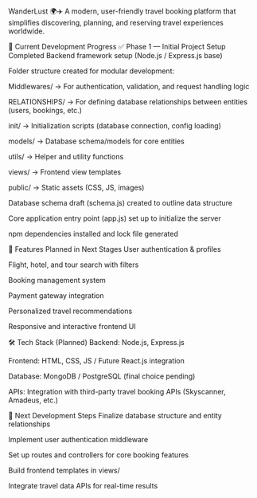 WanderLust 🌍✈️
A modern, user-friendly travel booking platform that simplifies discovering, planning, and reserving travel experiences worldwide.

📌 Current Development Progress
✅ Phase 1 — Initial Project Setup Completed
Backend framework setup (Node.js / Express.js base)

Folder structure created for modular development:

Middlewares/ → For authentication, validation, and request handling logic

RELATIONSHIPS/ → For defining database relationships between entities (users, bookings, etc.)

init/ → Initialization scripts (database connection, config loading)

models/ → Database schema/models for core entities

utils/ → Helper and utility functions

views/ → Frontend view templates

public/ → Static assets (CSS, JS, images)

Database schema draft (schema.js) created to outline data structure

Core application entry point (app.js) set up to initialize the server

npm dependencies installed and lock file generated

🎯 Features Planned in Next Stages
User authentication & profiles

Flight, hotel, and tour search with filters

Booking management system

Payment gateway integration

Personalized travel recommendations

Responsive and interactive frontend UI

🛠️ Tech Stack (Planned)
Backend: Node.js, Express.js

Frontend: HTML, CSS, JS / Future React.js integration

Database: MongoDB / PostgreSQL (final choice pending)

APIs: Integration with third-party travel booking APIs (Skyscanner, Amadeus, etc.)

📅 Next Development Steps
Finalize database structure and entity relationships

Implement user authentication middleware

Set up routes and controllers for core booking features

Build frontend templates in views/

Integrate travel data APIs for real-time results
